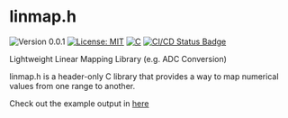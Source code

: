 # linmap.h

<versionBadge>![Version 0.0.1](https://img.shields.io/badge/version-0.0.1-blue.svg)</versionBadge>
[![License: MIT](https://img.shields.io/badge/License-MIT-yellow.svg)](https://opensource.org/licenses/MIT)
[![C](https://img.shields.io/badge/Language-C-blue.svg)](https://en.wikipedia.org/wiki/C_(programming_language))
[![CI/CD Status Badge](https://github.com/mofosyne/linmap.h/actions/workflows/ci.yml/badge.svg)](https://github.com/mofosyne/linmap.h/actions)

Lightweight Linear Mapping Library (e.g. ADC Conversion)

linmap.h is a header-only C library that provides a way to map numerical values from one range to another. 

Check out the example output in [here](./linmap-adc-example-output.md)
